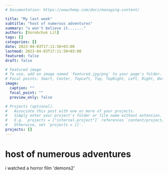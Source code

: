 ```yaml
---
# Documentation: https://wowchemy.com/docs/managing-content/

title: "My last week"
subtitle: "host of numerous adventures"
summary: "u won't believe it......."
authors: [Vorobchuk Lil]
tags: []
categories: []
date: 2023-04-03T17:11:50+03:00
lastmod: 2023-04-03T17:11:50+03:00
featured: false
draft: false

# Featured image
# To use, add an image named `featured.jpg/png` to your page's folder.
# Focal points: Smart, Center, TopLeft, Top, TopRight, Left, Right, BottomLeft, Bottom, BottomRight.
image:
  caption: ""
  focal_point: ""
  preview_only: false

# Projects (optional).
#   Associate this post with one or more of your projects.
#   Simply enter your project's folder or file name without extension.
#   E.g. `projects = ["internal-project"]` references `content/project/deep-learning/index.md`.
#   Otherwise, set `projects = []`.
projects: []
---
```

# host of numerous adventures
i watched a horror film 'demons2'
